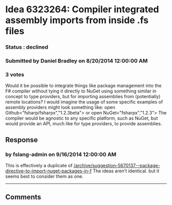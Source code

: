 # Idea 6323264: Compiler integrated assembly imports from inside .fs files #

### Status : declined

### Submitted by Daniel Bradley on 8/20/2014 12:00:00 AM

### 3 votes

Would it be possible to integrate things like package management into the F# compiler without tying it directly to NuGet using something similar in concept to type providers, but for importing assemblies from (potentially) remote locations? I would imagine the usage of some specific examples of assembly providers might look something like:
open Github<"fsharp/fsharpx","1.2.3beta">
or
open NuGet<"fsharpx","1.2.3">
The compiler would be agnostic to any specific platform, such as NuGet, but would provide an API, much like for type providers, to provide assemblies.



## Response 
### by fslang-admin on 9/16/2014 12:00:00 AM

This is effectively a duplicate of [/archive/suggestion-5670137--package-directive-to-import-nuget-packages-in-f](/archive/suggestion-5670137--package-directive-to-import-nuget-packages-in-f.md)
The ideas aren’t identical. but it seems best to consider them as one.

------------------------
## Comments

